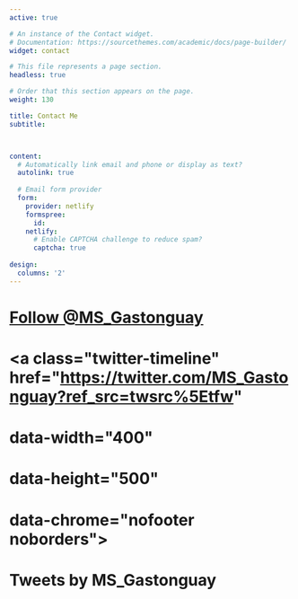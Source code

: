 ```yaml
---
active: true

# An instance of the Contact widget.
# Documentation: https://sourcethemes.com/academic/docs/page-builder/
widget: contact

# This file represents a page section.
headless: true

# Order that this section appears on the page.
weight: 130

title: Contact Me
subtitle:



content:
  # Automatically link email and phone or display as text?
  autolink: true
  
  # Email form provider
  form:
    provider: netlify
    formspree:
      id:
    netlify:
      # Enable CAPTCHA challenge to reduce spam?
      captcha: true
  
design:
  columns: '2'
---
```


# <a href="https://twitter.com/MS_Gastonguay?ref_src=twsrc%5Etfw" class="twitter-follow-button" data-show-count="false">Follow @MS_Gastonguay</a><script async src="https://platform.twitter.com/widgets.js" charset="utf-8"></script>
# 
# <a class="twitter-timeline" href="https://twitter.com/MS_Gastonguay?ref_src=twsrc%5Etfw"
# data-width="400"
#   data-height="500"
#   data-chrome="nofooter noborders">
# Tweets by MS_Gastonguay
# </a> 
# <script async src="https://platform.twitter.com/widgets.js" charset="utf-8"></script>
